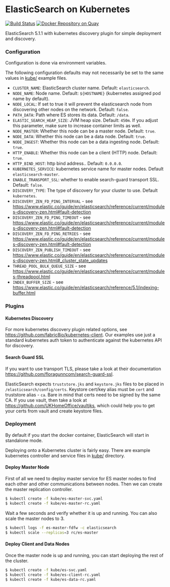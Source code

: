 # ElasticSearch on Kubernetes
[![Build Status](https://travis-ci.org/UKHomeOffice/docker-elasticsearch.svg?branch=master)](https://travis-ci.org/UKHomeOffice/docker-elasticsearch)
[![Docker Repository on Quay](https://quay.io/repository/ukhomeofficedigital/elasticsearch/status "Docker Repository on Quay")](https://quay.io/repository/ukhomeofficedigital/elasticsearch)

ElasticSearch 5.1.1 with kubernetes discovery plugin for simple deployment and
discovery.

### Configuration
Configuration is done via environment variables.

The following configuration defaults may not necessarily be set to the same
values in [kube/](kube/) example files.

* `CLUSTER_NAME`: ElasticSearch cluster name. Default: `elasticsearch`.
* `NODE_NAME`: Node name. Default: `${HOSTNAME}` (kubernetes assigned pod name by default).
* `NODE_LOCAL`: If set to true it will prevent the elasticsearch node from discovering other nodes on the network. Default: `false`.
* `PATH_DATA`: Path where ES stores its data. Default: `/data`.
* `ELASTIC_SEARCH_HEAP_SIZE`: JVM heap size. Default: `450m`. If you adjust this parameter,
  make sure to increase container limits as well.
* `NODE_MASTER`: Whether this node can be a master node. Default: `true`.
* `NODE_DATA`: Whether this node can be a data node. Default: `true`.
* `NODE_INGEST`: Whether this node can be a data ingesting node. Default: `true`.
* `HTTP_ENABLE`: Whether this node can be a client (HTTP) node. Default: `true`.
* `HTTP_BIND_HOST`: http bind address.. Default: `0.0.0.0`.
* `KUBERNETES_SERVICE`: kubernetes service name for master nodes. Default `elasticsearch-master`.
* `ENABLE_TRANSPORT_SSL`: whether to enable search-guard transport SSL. Default: `false`.
* `DISCOVERY_TYPE`: The type of discovery for your cluster to use. Default `kubernetes`.
* `DISCOVERY_ZEN_FD_PING_INTERVAL` - see https://www.elastic.co/guide/en/elasticsearch/reference/current/modules-discovery-zen.html#fault-detection
* `DISCOVERY_ZEN_FD_PING_TIMEOUT` - see https://www.elastic.co/guide/en/elasticsearch/reference/current/modules-discovery-zen.html#fault-detection
* `DISCOVERY_ZEN_FD_PING_RETRIES` - see https://www.elastic.co/guide/en/elasticsearch/reference/current/modules-discovery-zen.html#fault-detection
* `DISCOVERY_ZEN_PUBLISH_TIMEOUT` - see https://www.elastic.co/guide/en/elasticsearch/reference/current/modules-discovery-zen.html#_cluster_state_updates
* `THREAD_POOL_BULK_QUEUE_SIZE` - see https://www.elastic.co/guide/en/elasticsearch/reference/current/modules-threadpool.html
* `INDEX_BUFFER_SIZE` - see https://www.elastic.co/guide/en/elasticsearch/reference/5.1/indexing-buffer.html


### Plugins
#### Kubernetes Discovery
For more kubernetes discovery plugin related options, see
https://github.com/fabric8io/kubernetes-client. Our examples use just a
standard kubernetes auth token to authenticate against the kubernetes API for
discovery.

#### Search Guard SSL
If you want to use transport TLS, please take a look at their documentation
https://github.com/floragunncom/search-guard-ssl.

ElasticSearch expects `truststore.jks` and `keystore.jks` files to be placed in
`/elasticsearch/config/certs`. Keystore cert/key alias must be `cert` and
truststore alias - `ca`. Bare in mind that certs need to be signed by the same
CA. If you use vault, then take a look at
https://github.com/UKHomeOffice/vaultjks, which could help you to get your
certs from vault and create keystore files.


### Deployment
By default if you start the docker container, ElasticSearch will start in
standalone mode.

Deploying onto a Kubernetes cluster is fairly easy. There are example
kubernetes controller and service files in [kube/](kube/) directory.


#### Deploy Master Node
First of all we need to deploy master service for ES master nodes to find each
other and other communications between nodes. Then we can create the master
replication controller.

```bash
$ kubectl create -f kube/es-master-svc.yaml
$ kubectl create -f kube/es-master-rc.yaml
```

Wait a few seconds and verify whether it is up and running. You can also scale
the master nodes to 3.

```bash
$ kubectl logs -f es-master-fdfw -c elasticsearch
$ kubectl scale --replicas=3 rc/es-master
```

#### Deploy Client and Data Nodes
Once the master node is up and running, you can start deploying the rest of the cluster.

```bash
$ kubectl create -f kube/es-svc.yaml
$ kubectl create -f kube/es-client-rc.yaml
$ kubectl create -f kube/es-data-rc.yaml
```
